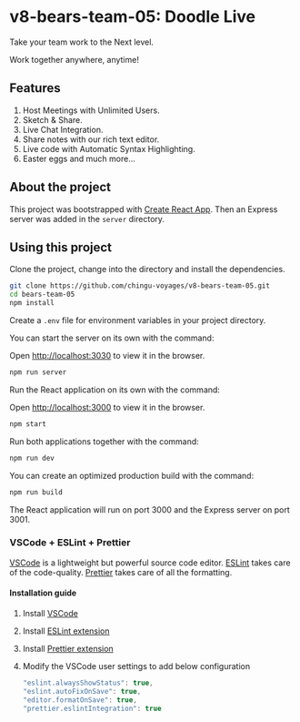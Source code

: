 # v8-bears-team-05: Doodle Live

Take your team work to the Next level.

Work together anywhere, anytime!

## Features

1. Host Meetings with Unlimited Users.
2. Sketch & Share.
3. Live Chat Integration.
4. Share notes with our rich text editor.
5. Live code with Automatic Syntax Highlighting.
6. Easter eggs and much more...

## About the project

This project was bootstrapped with [Create React App](https://github.com/facebookincubator/create-react-app). Then an Express server was added in the `server` directory.

## Using this project

Clone the project, change into the directory and install the dependencies.

```bash
git clone https://github.com/chingu-voyages/v8-bears-team-05.git
cd bears-team-05
npm install
```

Create a `.env` file for environment variables in your project directory.

You can start the server on its own with the command:

Open [http://localhost:3030](http://localhost:3030) to view it in the browser.

```bash
npm run server
```

Run the React application on its own with the command:

Open [http://localhost:3000](http://localhost:3000) to view it in the browser.

```bash
npm start
```

Run both applications together with the command:

```bash
npm run dev
```

You can create an optimized production build with the command:

```bash
npm run build
```

The React application will run on port 3000 and the Express server on port 3001.

### VSCode + ESLint + Prettier

[VSCode](https://code.visualstudio.com/) is a lightweight but powerful source code editor. [ESLint](https://eslint.org/) takes care of the code-quality. [Prettier](https://prettier.io/) takes care of all the formatting.

#### Installation guide

1. Install [VSCode](https://code.visualstudio.com/)
2. Install [ESLint extension](https://marketplace.visualstudio.com/items?itemName=dbaeumer.vscode-eslint)
3. Install [Prettier extension](https://marketplace.visualstudio.com/items?itemName=esbenp.prettier-vscode)
4. Modify the VSCode user settings to add below configuration


    ```javascript
    "eslint.alwaysShowStatus": true,
    "eslint.autoFixOnSave": true,
    "editor.formatOnSave": true,
    "prettier.eslintIntegration": true
    ```
